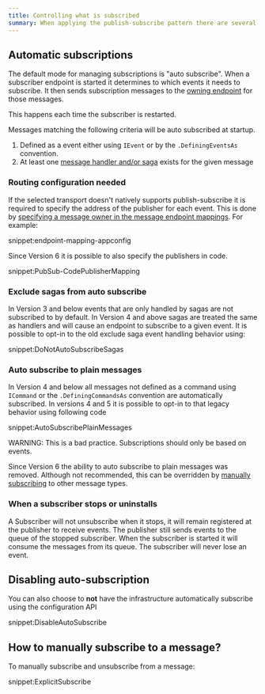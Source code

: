 ```yaml
---
title: Controlling what is subscribed
summary: When applying the publish-subscribe pattern there are several ways to control what messages are subscribed to
---
```



## Automatic subscriptions

The default mode for managing subscriptions is "auto subscribe". When a subscriber endpoint is started it determines to which events it needs to subscribe. It then sends subscription messages to the [owning endpoint](/nservicebus/messaging/message-owner.md) for those messages.

This happens each time the subscriber is restarted.

Messages matching the following criteria will be auto subscribed at startup.

 1. Defined as a event either using `IEvent` or by the `.DefiningEventsAs` convention.
 1. At least one [message handler and/or saga](/nservicebus/handlers/) exists for the given message


### Routing configuration needed

If the selected transport doesn't natively supports publish-subscribe it is required to specify the address of the publisher for each event. This is done by [specifying a message owner in the message endpoint mappings](/nservicebus/messaging/message-owner.md). For example:

snippet:endpoint-mapping-appconfig

Since Version 6 it is possible to also specify the publishers in code.

snippet:PubSub-CodePublisherMapping


### Exclude sagas from auto subscribe

In Version 3 and below events that are only handled by sagas are not subscribed to by default. In Version 4 and above sagas are treated the same as handlers and will cause an endpoint to subscribe to a given event. It is possible to opt-in to the old exclude saga event handling behavior using:

snippet:DoNotAutoSubscribeSagas


### Auto subscribe to plain messages

In Version 4 and below all messages not defined as a command using `ICommand` or the `.DefiningCommandsAs` convention are automatically subscribed. In versions 4 and 5 it is possible to opt-in to that legacy behavior using following code

snippet:AutoSubscribePlainMessages

WARNING: This is a bad practice. Subscriptions should only be based on events.

Since Version 6 the ability to auto subscribe to plain messages was removed. Although not recommended, this can be overridden by [manually subscribing](/nservicebus/messaging/publish-subscribe/controlling-what-is-subscribed.md#how-to-manually-subscribe-to-a-message) to other message types.


### When a subscriber stops or uninstalls

A Subscriber will not unsubscribe when it stops, it will remain registered at the publisher to receive events. The publisher still sends events to the queue of the stopped subscriber. When the subscriber is started it will consume the messages from its queue. The subscriber will never lose an event.


## Disabling auto-subscription

You can also choose to **not** have the infrastructure automatically subscribe using the configuration API

snippet:DisableAutoSubscribe


## How to manually subscribe to a message?

To manually subscribe and unsubscribe from a message:

snippet:ExplicitSubscribe
